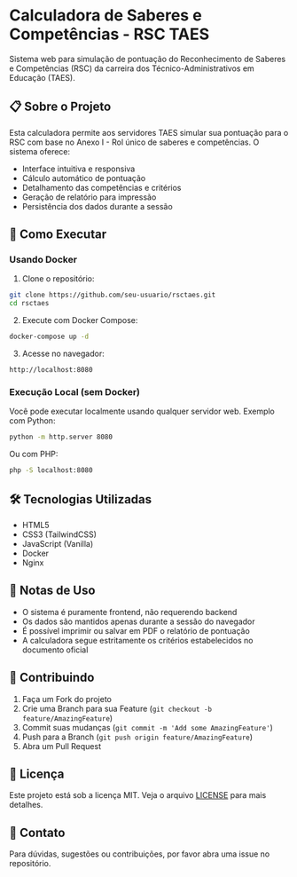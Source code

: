 # Calculadora de Saberes e Competências - RSC TAES

Sistema web para simulação de pontuação do Reconhecimento de Saberes e Competências (RSC) da carreira dos Técnico-Administrativos em Educação (TAES).

## 📋 Sobre o Projeto

Esta calculadora permite aos servidores TAES simular sua pontuação para o RSC com base no Anexo I - Rol único de saberes e competências. O sistema oferece:

- Interface intuitiva e responsiva
- Cálculo automático de pontuação
- Detalhamento das competências e critérios
- Geração de relatório para impressão
- Persistência dos dados durante a sessão

## 🚀 Como Executar

### Usando Docker

1. Clone o repositório:
```bash
git clone https://github.com/seu-usuario/rsctaes.git
cd rsctaes
```

2. Execute com Docker Compose:
```bash
docker-compose up -d
```

3. Acesse no navegador:
```
http://localhost:8080
```

### Execução Local (sem Docker)

Você pode executar localmente usando qualquer servidor web. Exemplo com Python:

```bash
python -m http.server 8080
```

Ou com PHP:

```bash
php -S localhost:8080
```

## 🛠️ Tecnologias Utilizadas

- HTML5
- CSS3 (TailwindCSS)
- JavaScript (Vanilla)
- Docker
- Nginx

## 📝 Notas de Uso

- O sistema é puramente frontend, não requerendo backend
- Os dados são mantidos apenas durante a sessão do navegador
- É possível imprimir ou salvar em PDF o relatório de pontuação
- A calculadora segue estritamente os critérios estabelecidos no documento oficial

## 🤝 Contribuindo

1. Faça um Fork do projeto
2. Crie uma Branch para sua Feature (`git checkout -b feature/AmazingFeature`)
3. Commit suas mudanças (`git commit -m 'Add some AmazingFeature'`)
4. Push para a Branch (`git push origin feature/AmazingFeature`)
5. Abra um Pull Request

## 📄 Licença

Este projeto está sob a licença MIT. Veja o arquivo [LICENSE](LICENSE) para mais detalhes.

## 📧 Contato

Para dúvidas, sugestões ou contribuições, por favor abra uma issue no repositório.